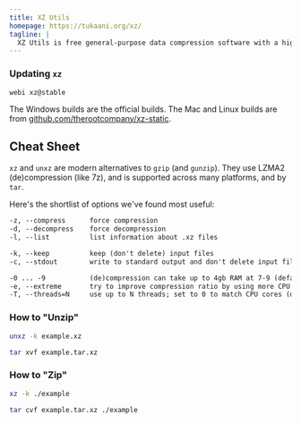 ```yaml
---
title: XZ Utils
homepage: https://tukaani.org/xz/
tagline: |
  XZ Utils is free general-purpose data compression software with a high compression ratio.
---
```


### Updating `xz`

`webi xz@stable`

The Windows builds are the official builds. The Mac and Linux builds are from
[github.com/therootcompany/xz-static](https://github.com/therootcompany/xz-static).

## Cheat Sheet

`xz` and `unxz` are modern alternatives to `gzip` (and `gunzip`). They use LZMA2
(de)compression (like 7z), and is supported across many platforms, and by `tar`.

Here's the shortlist of options we've found most useful:

```txt
-z, --compress      force compression
-d, --decompress    force decompression
-l, --list          list information about .xz files

-k, --keep          keep (don't delete) input files
-c, --stdout        write to standard output and don't delete input files

-0 ... -9           (de)compression can take up to 4gb RAM at 7-9 (default 6)
-e, --extreme       try to improve compression ratio by using more CPU time
-T, --threads=N     use up to N threads; set to 0 to match CPU cores (default 1)
```

### How to "Unzip"

```bash
unxz -k example.xz
```

```bash
tar xvf example.tar.xz
```

### How to "Zip"

```bash
xz -k ./example
```

```bash
tar cvf example.tar.xz ./example
```
